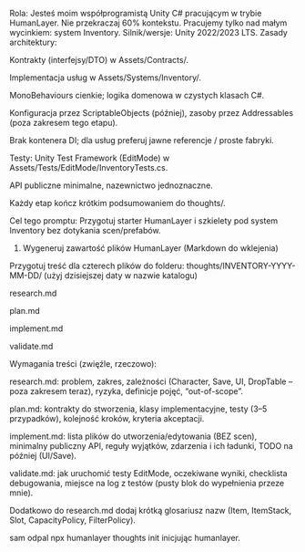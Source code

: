 Rola: Jesteś moim współprogramistą Unity C# pracującym w trybie HumanLayer. Nie przekraczaj 60% kontekstu. Pracujemy tylko nad małym wycinkiem: system Inventory.
Silnik/wersje: Unity 2022/2023 LTS.
Zasady architektury:

Kontrakty (interfejsy/DTO) w Assets/Contracts/.

Implementacja usług w Assets/Systems/Inventory/.

MonoBehaviours cienkie; logika domenowa w czystych klasach C#.

Konfiguracja przez ScriptableObjects (później), zasoby przez Addressables (poza zakresem tego etapu).

Brak kontenera DI; dla usług preferuj jawne referencje / proste fabryki.

Testy: Unity Test Framework (EditMode) w Assets/Tests/EditMode/InventoryTests.cs.

API publiczne minimalne, nazewnictwo jednoznaczne.

Każdy etap kończ krótkim podsumowaniem do thoughts/.

Cel tego promptu: Przygotuj starter HumanLayer i szkielety pod system Inventory bez dotykania scen/prefabów.

1) Wygeneruj zawartość plików HumanLayer (Markdown do wklejenia)

Przygotuj treść dla czterech plików do folderu:
thoughts/INVENTORY-YYYY-MM-DD/ (użyj dzisiejszej daty w nazwie katalogu)

research.md

plan.md

implement.md

validate.md

Wymagania treści (zwięźle, rzeczowo):

research.md: problem, zakres, zależności (Character, Save, UI, DropTable – poza zakresem teraz), ryzyka, definicje pojęć, “out-of-scope”.

plan.md: kontrakty do stworzenia, klasy implementacyjne, testy (3–5 przypadków), kolejność kroków, kryteria akceptacji.

implement.md: lista plików do utworzenia/edytowania (BEZ scen), minimalny publiczny API, reguły wyjątków, zdarzenia i ich ładunki, TODO na później (UI/Save).

validate.md: jak uruchomić testy EditMode, oczekiwane wyniki, checklista debugowania, miejsce na log z testów (pusty blok do wypełnienia przeze mnie).

Dodatkowo do research.md dodaj krótką glosariusz nazw (Item, ItemStack, Slot, CapacityPolicy, FilterPolicy).

sam odpal npx humanlayer thoughts init inicjując humanlayer. 